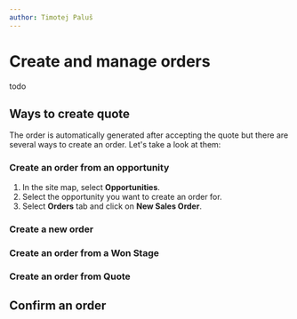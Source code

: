 ```yaml
---
author: Timotej Paluš
---
```


# Create and manage orders
todo

## Ways to create quote
The order is automatically generated after accepting the quote but there are several ways to create an order. Let's take a look at them:
### Create an order from an opportunity
1) In the site map, select **Opportunities**.
2) Select the opportunity you want to create an order for.
3) Select **Orders** tab and click on **New Sales Order**.

### Create a new order

### Create an order from a Won Stage

### Create an order from Quote
## Confirm an order